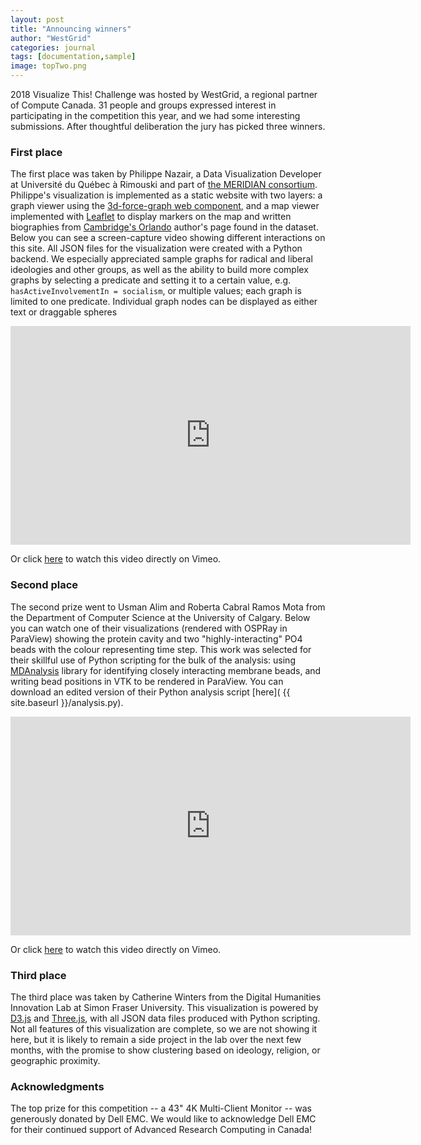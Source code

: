 ```yaml
---
layout: post
title: "Announcing winners"
author: "WestGrid"
categories: journal
tags: [documentation,sample]
image: topTwo.png
---
```


2018 Visualize This! Challenge was hosted by WestGrid, a regional partner of Compute Canada. 31 people
and groups expressed interest in participating in the competition this year, and we had some interesting
submissions. After thoughtful deliberation the jury has picked three winners.

### First place

The first place was taken by Philippe Nazair, a Data Visualization Developer at Université du Québec à
Rimouski and part of <a href="https://meridian.cs.dal.ca" target="_blank">the MERIDIAN
consortium</a>. Philippe's visualization is implemented as a static website with two layers: a graph
viewer using the <a href="https://github.com/vasturiano/3d-force-graph" target="_blank">3d-force-graph
web component</a>, and a map viewer implemented with <a href="https://leafletjs.com"
target="_blank">Leaflet</a> to display markers on the map and written biographies from <a
href="http://orlando.cambridge.org" target="_blank">Cambridge's Orlando</a> author's page found in the
dataset. Below you can see a screen-capture video showing different interactions on this site. All JSON
files for the visualization were created with a Python backend. We especially appreciated sample graphs
for radical and liberal ideologies and other groups, as well as the ability to build more complex graphs
by selecting a predicate and setting it to a certain value, e.g. `hasActiveInvolvementIn = socialism`, or
multiple values; each graph is limited to one predicate. Individual graph nodes can be displayed as
either text or draggable spheres

<div class="flex-video">
	<iframe width="640" height="350" src="https://player.vimeo.com/video/306261749" frameborder="0"
	allow="accelerometer; autoplay; encrypted-media; gyroscope; picture-in-picture"
	allowFullScreen mozallowfullscreen webkitAllowFullScreen></iframe>
</div>

Or click <a href="https://vimeo.com/306261749">here</a> to watch this video directly on Vimeo.

### Second place

The second prize went to Usman Alim and Roberta Cabral Ramos Mota from the Department of Computer Science
at the University of Calgary. Below you can watch one of their visualizations (rendered with OSPRay in
ParaView) showing the protein cavity and two "highly-interacting" PO4 beads with the colour representing
time step. This work was selected for their skillful use of Python scripting for the bulk of the
analysis: using <a href="https://www.mdanalysis.org" target="_blank">MDAnalysis</a> library for
identifying closely interacting membrane beads, and writing bead positions in VTK to be rendered in
ParaView. You can download an edited version of their Python analysis script [here]( {{ site.baseurl
}}/analysis.py).

<div class="flex-video">
	<iframe width="640" height="350" src="https://player.vimeo.com/video/306277152" frameborder="0"
	allow="accelerometer; autoplay; encrypted-media; gyroscope; picture-in-picture"
	allowFullScreen mozallowfullscreen webkitAllowFullScreen></iframe>
</div>

Or click <a href="https://vimeo.com/306277152">here</a> to watch this video directly on Vimeo.

### Third place

The third place was taken by Catherine Winters from the Digital Humanities Innovation Lab at Simon Fraser
University. This visualization is powered by <a href="https://d3js.org" target="_blank">D3.js</a> and <a
href="https://threejs.org" target="_blank">Three.js</a>, with all JSON data files produced with Python
scripting. Not all features of this visualization are complete, so we are not showing it here, but it is
likely to remain a side project in the lab over the next few months, with the promise to show clustering
based on ideology, religion, or geographic proximity.

### Acknowledgments

The top prize for this competition -- a 43" 4K Multi-Client Monitor -- was generously donated by Dell
EMC. We would like to acknowledge Dell EMC for their continued support of Advanced Research Computing in
Canada!
